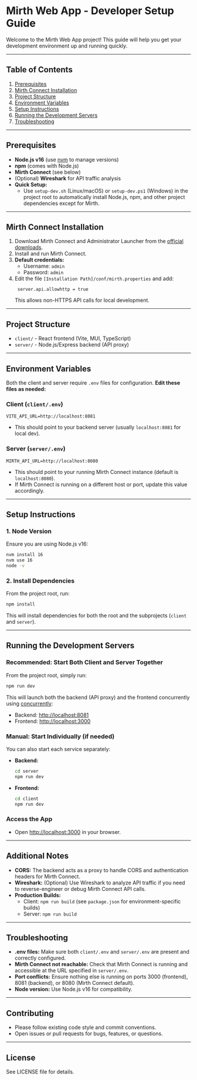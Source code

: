 # Mirth Web App - Developer Setup Guide

Welcome to the Mirth Web App project! This guide will help you get your development environment up and running quickly.

---

## Table of Contents
1. [Prerequisites](#prerequisites)
2. [Mirth Connect Installation](#mirth-connect-installation)
3. [Project Structure](#project-structure)
4. [Environment Variables](#environment-variables)
5. [Setup Instructions](#setup-instructions)
6. [Running the Development Servers](#running-the-development-servers)
7. [Troubleshooting](#troubleshooting)

---

## Prerequisites
- **Node.js v16** (use [nvm](https://github.com/nvm-sh/nvm) to manage versions)
- **npm** (comes with Node.js)
- **Mirth Connect** (see below)
- (Optional) **Wireshark** for API traffic analysis
- **Quick Setup:**
  - Use `setup-dev.sh` (Linux/macOS) or `setup-dev.ps1` (Windows) in the project root to automatically install Node.js, npm, and other project dependencies except for Mirth.

---

## Mirth Connect Installation
1. Download Mirth Connect and Administrator Launcher from the [official downloads](https://github.com/nextgenhealthcare/connect/discussions/6310).
2. Install and run Mirth Connect.
3. **Default credentials:**
   - Username: `admin`
   - Password: `admin`
4. Edit the file `[Installation Path]/conf/mirth.properties` and add:
   ```
    server.api.allowhttp = true
   ```
   This allows non-HTTPS API calls for local development.

---

## Project Structure
- `client/` - React frontend (Vite, MUI, TypeScript)
- `server/` - Node.js/Express backend (API proxy)

---

## Environment Variables
Both the client and server require `.env` files for configuration. **Edit these files as needed:**

### Client (`client/.env`)
```
VITE_API_URL=http://localhost:8081
```
- This should point to your backend server (usually `localhost:8081` for local dev).

### Server (`server/.env`)
```
MIRTH_API_URL=http://localhost:8080
```
- This should point to your running Mirth Connect instance (default is `localhost:8080`).
- If Mirth Connect is running on a different host or port, update this value accordingly.

---

## Setup Instructions

### 1. Node Version
Ensure you are using Node.js v16:
```sh
nvm install 16
nvm use 16
node -v
```

### 2. Install Dependencies
From the project root, run:
```sh
npm install
```
This will install dependencies for both the root and the subprojects (`client` and `server`).

---

## Running the Development Servers

### Recommended: Start Both Client and Server Together
From the project root, simply run:
```sh
npm run dev
```
This will launch both the backend (API proxy) and the frontend concurrently using [concurrently](https://www.npmjs.com/package/concurrently):
- Backend: [http://localhost:8081](http://localhost:8081)
- Frontend: [http://localhost:3000](http://localhost:3000)

### Manual: Start Individually (if needed)
You can also start each service separately:
- **Backend:**
  ```sh
  cd server
  npm run dev
  ```
- **Frontend:**
  ```sh
  cd client
  npm run dev
  ```

### Access the App
- Open [http://localhost:3000](http://localhost:3000) in your browser.

---

## Additional Notes
- **CORS:** The backend acts as a proxy to handle CORS and authentication headers for Mirth Connect.
- **Wireshark:** (Optional) Use Wireshark to analyze API traffic if you need to reverse-engineer or debug Mirth Connect API calls.
- **Production Builds:**
  - Client: `npm run build` (see `package.json` for environment-specific builds)
  - Server: `npm run build`

---

## Troubleshooting
- **.env files:** Make sure both `client/.env` and `server/.env` are present and correctly configured.
- **Mirth Connect not reachable:** Check that Mirth Connect is running and accessible at the URL specified in `server/.env`.
- **Port conflicts:** Ensure nothing else is running on ports 3000 (frontend), 8081 (backend), or 8080 (Mirth Connect default).
- **Node version:** Use Node.js v16 for compatibility.

---

## Contributing
- Please follow existing code style and commit conventions.
- Open issues or pull requests for bugs, features, or questions.

---

## License
See LICENSE file for details.
